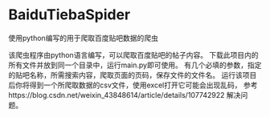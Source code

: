 # BaiduTiebaSpider
使用python编写的用于爬取百度贴吧数据的爬虫

该爬虫程序由python语言编写，可以爬取百度贴吧的帖子内容。
下载此项目内的所有文件并放到同一个目录中，运行main.py即可使用。
有几个必填的参数，指定的贴吧名称，所需搜索内容，爬取页面的页码，保存文件的文件名。
运行该项目后你将得到一个所爬取数据的csv文件，使用excel打开它可能会出现乱码，
参考https://blog.csdn.net/weixin_43848614/article/details/107742922 解决问题。
